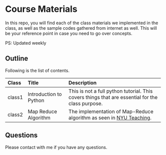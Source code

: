 # Course Materials

In this repo, you will find each of the class materials we implemented in the class, as well as the sample codes gathered from internet as well. This will be your reference point in case you need to go over concepts.

PS: Updated weekly

## Outline

Following is the list of contents.

Class | Title | Description
:-----| :-----------| :-------------------
class1 | Introduction to Python | This is not a full python tutorial. This covers things that are essential for the class purpose.
class2 | Map Reduce Algorithm | The implementation of Map-Reduce algorithm as seen in [NYU Teaching](https://nyu-cds.github.io/python-bigdata/).

## Questions

Please contact with me if you have any questions.